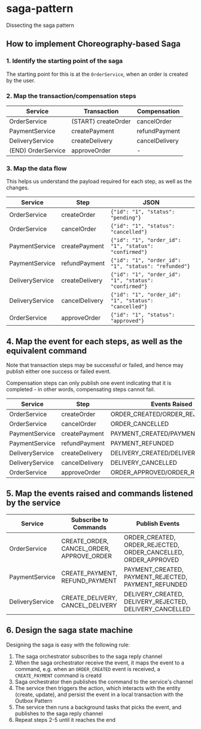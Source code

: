 # saga-pattern
Dissecting the saga pattern

## How to implement Choreography-based Saga

### 1. Identify the starting point of the saga

The starting point for this is at the `OrderService`, when an order is created by the user.

### 2. Map the transaction/compensation steps

| Service | Transaction | Compensation |
| --          | --           | --      |
| OrderService | (START) createOrder | cancelOrder |
| PaymentService | createPayment | refundPayment |
| DeliveryService | createDelivery | cancelDelivery |
| (END) OrderService | approveOrder | - |

### 3. Map the data flow

This helps us understand the payload required for each step, as well as the changes.

| Service | Step | JSON |
| --      | --          | --           |
| OrderService | createOrder | `{"id": "1", "status": "pending"}` |
| OrderService | cancelOrder | `{"id": "1", "status": "cancelled"}` |
| PaymentService | createPayment | `{"id": "1", "order_id": "1", "status": "confirmed"}` |
| PaymentService | refundPayment | `{"id": "1", "order_id": "1", "status": "refunded"}` |
| DeliveryService | createDelivery | `{"id": "1", "order_id": "1", "status": "confirmed"}` |
| DeliveryService | cancelDelivery | `{"id": "1", "order_id": "1", "status": "cancelled"}` |
| OrderService | approveOrder | `{"id": "1", "status": "approved"}` |

## 4. Map the event for each steps, as well as the equivalent command

Note that transaction steps may be successful or failed, and hence may publish either one success or failed event.

Compensation steps can only publish one event indicating that it is completed - in other words, compensating steps cannot fail.

| Service | Step | Events Raised |
| --      | --          | --            |
| OrderService | createOrder | ORDER_CREATED/ORDER_REJECTED | 
| OrderService | cancelOrder | ORDER_CANCELLED | 
| PaymentService | createPayment | PAYMENT_CREATED/PAYMENT_REJECTED |
| PaymentService | refundPayment | PAYMENT_REFUNDED |
| DeliveryService | createDelivery | DELIVERY_CREATED/DELIVERY_REJECTED |
| DeliveryService | cancelDelivery | DELIVERY_CANCELLED |
| OrderService | approveOrder | ORDER_APPROVED/ORDER_REJECTED |

## 5. Map the events raised and commands listened by the service

| Service | Subscribe to Commands | Publish Events |
| --      | --          | --            |
| OrderService | CREATE_ORDER, CANCEL_ORDER, APPROVE_ORDER | ORDER_CREATED, ORDER_REJECTED, ORDER_CANCELLED, ORDER_APPROVED | 
| PaymentService | CREATE_PAYMENT, REFUND_PAYMENT | PAYMENT_CREATED, PAYMENT_REJECTED, PAYMENT_REFUNDED |
| DeliveryService | CREATE_DELIVERY, CANCEL_DELIVERY | DELIVERY_CREATED, DELIVERY_REJECTED, DELIVERY_CANCELLED |


## 6. Design the saga state machine

Designing the saga is easy with the following rule:

1. The saga orchestrator subscribes to the saga reply channel
2. When the saga orchestrator receive the event, it maps the event to a command, e.g. when an `ORDER_CREATED` event is received, a `CREATE_PAYMENT` command is creatd
3. Saga orchestrator then publishes the command to the service's channel
4. The service then triggers the action, which interacts with the entity (create, update), and persist the event in a local transaction with the Outbox Pattern
5. The service then runs a background tasks that picks the event, and publishes to the saga reply channel
6. Repeat steps 2-5 until it reaches the end
